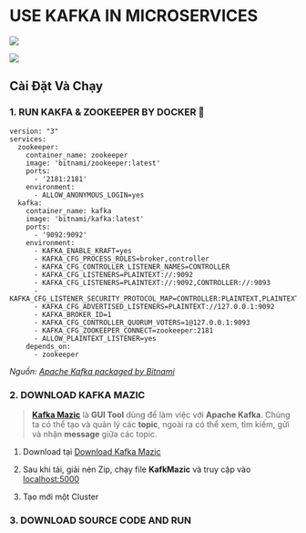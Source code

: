# **USE KAFKA IN MICROSERVICES** 

![](https://cdn.confluent.io/wp-content/uploads/incompatible-serializers-and-deserializers-2048x637.png)

![](https://developers.redhat.com/sites/default/files/saga.png)


## Cài Đặt Và Chạy

### **1. RUN KAKFA & ZOOKEEPER BY DOCKER 🐳**

```Docker
version: "3"
services:
  zookeeper:
    container_name: zookeeper
    image: 'bitnami/zookeeper:latest'
    ports:
      - '2181:2181'
    environment:
      - ALLOW_ANONYMOUS_LOGIN=yes
  kafka:
    container_name: kafka 
    image: 'bitnami/kafka:latest'
    ports:
      - '9092:9092'
    environment:
      - KAFKA_ENABLE_KRAFT=yes
      - KAFKA_CFG_PROCESS_ROLES=broker,controller
      - KAFKA_CFG_CONTROLLER_LISTENER_NAMES=CONTROLLER
      - KAFKA_CFG_LISTENERS=PLAINTEXT://:9092
      - KAFKA_CFG_LISTENERS=PLAINTEXT://:9092,CONTROLLER://:9093
      - KAFKA_CFG_LISTENER_SECURITY_PROTOCOL_MAP=CONTROLLER:PLAINTEXT,PLAINTEXT:PLAINTEXT
      - KAFKA_CFG_ADVERTISED_LISTENERS=PLAINTEXT://127.0.0.1:9092
      - KAFKA_BROKER_ID=1
      - KAFKA_CFG_CONTROLLER_QUORUM_VOTERS=1@127.0.0.1:9093
      - KAFKA_CFG_ZOOKEEPER_CONNECT=zookeeper:2181
      - ALLOW_PLAINTEXT_LISTENER=yes
    depends_on:
      - zookeeper
```

*Nguồn: [Apache Kafka packaged by Bitnami](https://hub.docker.com/r/bitnami/kafka)*

### **2. DOWNLOAD KAFKA MAZIC**


> **[Kafka Mazic](https://www.kafkamagic.com/)** là **GUI Tool** dùng để làm việc với **Apache Kafka**. Chúng ta có thể tạo và quản lý các **topic**, ngoài ra có thể xem, tìm kiếm, gửi và nhận **message** giữa các topic.

1. Download tại [Download Kafka Mazic](https://www.kafkamagic.com/download/)

2. Sau khi tải, giải nén Zip, chạy file **KafkMazic** và truy cập vào [localhost:5000](http://localhost:5000)

3. Tạo mới một Cluster

### **3. DOWNLOAD SOURCE CODE AND RUN**



